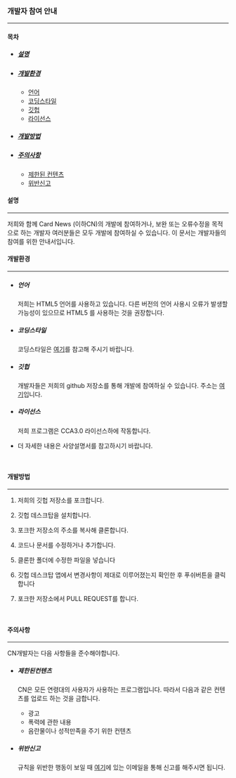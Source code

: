### 개발자 참여 안내

---------------------------------------------------------------------



#### 목차

* ##### [설명](##설명)

* ##### [개발환경](#개발환경)

   * [언어](#언어)
   * [코딩스타일](#코딩스타일)
  * [깃헙](#깃헙)
  * [라이선스](#라이선스)

* ##### [개발방법](#개발방법)

* ##### [주의사항](#주의사항)

   * [제한된 컨텐츠](#제한된컨텐츠)
   * [위반신고](#위반신고)



#### 설명

------------------------------------------

저희와 함께 Card News (이하CN)의 개발에 참여하거나, 보완 또는 오류수정을 목적으로 하는 개발자 여러분들은 모두 개발에 참여하실 수 있습니다. 이 문서는 개발자들의 참여를 위한 안내서입니다.



#### 개발환경

--------------------------------------------

* ##### 언어

  저희는 HTML5 언어를 사용하고 있습니다. 다른 버전의 언어 사용시 오류가 발생할 가능성이 있으므로 HTML5 를 사용하는 것을 권장합니다. 

* ##### 코딩스타일

  코딩스타일은 [여기](https://google.github.io/styleguide/htmlcssguide.html)를 참고해 주시기 바랍니다.

* ##### 깃헙

  개발자들은 저희의 github 저장소를 통해 개발에 참여하실 수 있습니다. 주소는 [여기](https://sohn1029.github.io/ten-points/)입니다.

* ##### 라이선스

  저희 프로그램은 CCA3.0 라이선스하에 작동합니다.



* 더 자세한 내용은 사양설명서를 참고하시기 바랍니다. 

  ​


#### 개발방법

-----------------------------------------------------

1. 저희의 깃헙 저장소를 포크합니다.

2. 깃헙 데스크탑을 설치합니다.

3. 포크한 저장소의 주소를 복사해 클론합니다.

4. 코드나 문서를 수정하거나 추가합니다.

5. 클론한 폴더에 수정한 파일을 넣습니다

6. 깃헙 데스크탑 앱에서 변경사항이 제대로 이루어졌는지 확인한 후 푸쉬버튼을 클릭합니다

7. 포크한 저장소에서 PULL REQUEST를 합니다.

   ​


#### 주의사항

----------------------------------------------------------

CN개발자는 다음 사항들을 준수해야합니다.

* ##### 제한된컨텐츠

  CN은 모든 연령대의 사용자가 사용하는 프로그램입니다. 따라서 다음과 같은 컨텐츠를 업로드 하는 것을 금합니다. 

  * 광고
  * 폭력에 관한 내용
  * 음란물이나 성적만족을 주기 위한 컨텐츠

* ##### 위반신고

  규칙을 위반한 행동이 보일 때 [여기](https://onnoo.github.io/Yell5w/main/contact.html)에 있는 이메일을 통해 신고를 해주시면 됩니다. 

